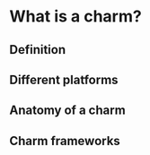 # What is a charm?

## Definition

## Different platforms

## Anatomy of a charm

## Charm frameworks
